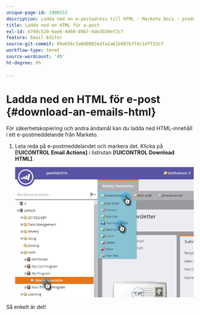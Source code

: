 ```yaml
---
unique-page-id: 1900552
description: Ladda ned en e-postadress till HTML - Marketo Docs - produktdokumentation
title: Ladda ned en HTML för e-post
exl-id: e749c520-6ae6-4460-89b7-6de3b39ef2c7
feature: Email Editor
source-git-commit: 09a656c3a0d0002edfa1a61b987bff4c1dff33cf
workflow-type: tm+mt
source-wordcount: '45'
ht-degree: 0%

---
```


# Ladda ned en HTML för e-post {#download-an-emails-html}

För säkerhetskopiering och andra ändamål kan du ladda ned HTML-innehåll i ett e-postmeddelande från Marketo.

1. Leta reda på e-postmeddelandet och markera det. Klicka på **[!UICONTROL Email Actions]** i listrutan **[!UICONTROL Download HTML]**.

   ![](assets/one-4.png)

Så enkelt är det!
